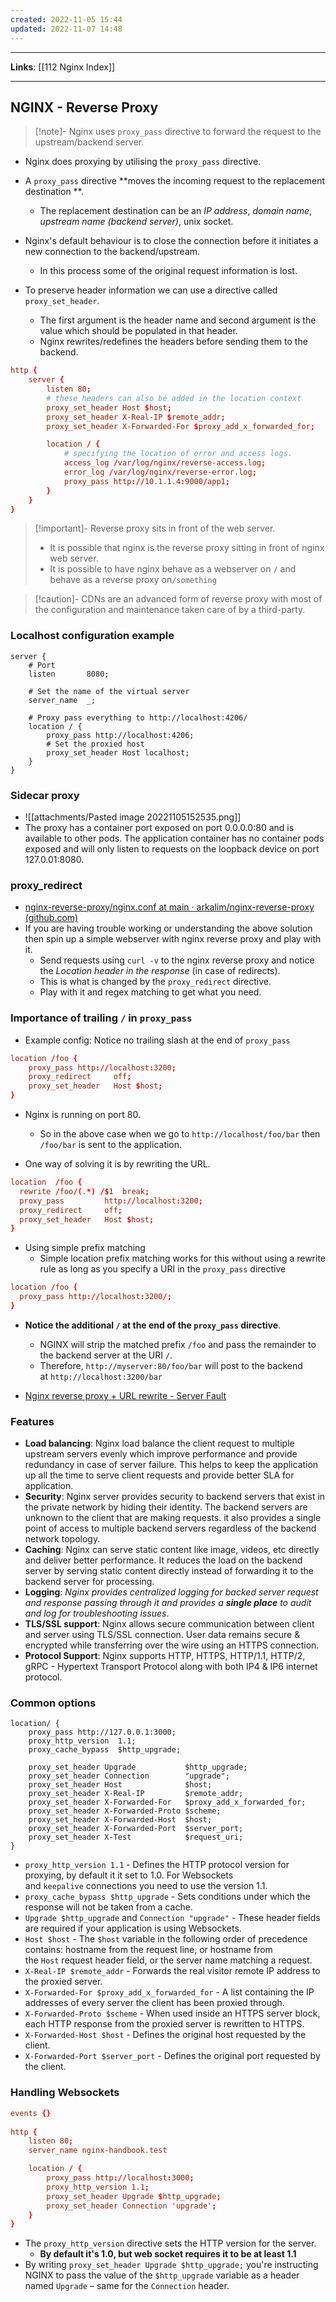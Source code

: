```yaml
---
created: 2022-11-05 15:44
updated: 2022-11-07 14:48
---
```

---
**Links**: [[112 Nginx Index]]

---
## NGINX - Reverse Proxy
> [!note]- Nginx uses `proxy_pass` directive to forward the request to the upstream/backend server.

- Nginx does proxying by utilising the `proxy_pass` directive.
- A `proxy_pass` directive **moves the incoming request to the replacement destination **. 
	- The replacement destination can be an *IP address*, *domain name*, *upstream name (backend server)*, unix socket.

- Nginx's default behaviour is to close the connection before it initiates a new connection to the backend/upstream.
	- In this process some of the original request information is lost.
- To preserve header information we can use a directive called `proxy_set_header`.
	- The first argument is the header name and second argument is the value which should be populated in that header.
	- Nginx rewrites/redefines the headers before sending them to the backend.

```nginx.conf
http {
	server {
		listen 80;
		# these headers can also be added in the location context
		proxy_set_header Host $host;
		proxy_set_header X-Real-IP $remote_addr;
		proxy_set_header X-Forwarded-For $proxy_add_x_forwarded_for;

		location / {
			# specifying the location of error and access logs.
			access_log /var/log/nginx/reverse-access.log;  
			error_log /var/log/nginx/reverse-error.log;
			proxy_pass http://10.1.1.4:9000/app1;
		}
	}
}
```

> [!important]- Reverse proxy sits in front of the web server.
> - It is possible that nginx is the reverse proxy sitting in front of nginx web server.
> - It is possible to have nginx behave as a webserver on `/` and behave as a reverse proxy on`/something` 

> [!caution]- CDNs are an advanced form of reverse proxy with most of the configuration and maintenance taken care of by a third-party.

### Localhost configuration example
```
server {
    # Port
    listen       8080;

    # Set the name of the virtual server
    server_name  _;

    # Proxy pass everything to http://localhost:4206/
    location / {
        proxy_pass http://localhost:4206;
        # Set the proxied host
        proxy_set_header Host localhost;
    }
}
```

### Sidecar proxy
- ![[attachments/Pasted image 20221105152535.png]]
- The proxy has a container port exposed on port 0.0.0.0:80 and is available to other pods. The application container has no container pods exposed and will only listen to requests on the loopback device on port 127.0.01:8080.

### proxy_redirect
- [nginx-reverse-proxy/nginx.conf at main · arkalim/nginx-reverse-proxy (github.com)](https://github.com/arkalim/nginx-reverse-proxy/blob/main/nginx/nginx.conf)
- If you are having trouble working or understanding the above solution then spin up a simple webserver with nginx reverse proxy and play with it.
	- Send requests using `curl -v` to the nginx reverse proxy and notice the *Location header in the response* (in case of redirects).
	- This is what is changed by the `proxy_redirect` directive.
	- Play with it and regex matching to get what you need.

### Importance of trailing `/` in `proxy_pass`

- Example config: Notice no trailing slash at the end of `proxy_pass`
```nginx.conf
location /foo {
	proxy_pass http://localhost:3200;
	proxy_redirect     off;
	proxy_set_header   Host $host;
}
```
- Nginx is running on port 80. 
	- So in the above case when we go to `http://localhost/foo/bar` then `/foo/bar` is sent to the application.

- One way of solving it is by rewriting the URL.
```nginx.conf
location  /foo {
  rewrite /foo/(.*) /$1  break;
  proxy_pass         http://localhost:3200;
  proxy_redirect     off;
  proxy_set_header   Host $host;
}
```

- Using simple prefix matching
	- Simple location prefix matching works for this without using a rewrite rule as long as you specify a URI in the `proxy_pass` directive

```nginx.conf
location /foo {
  proxy_pass http://localhost:3200/;
}
```

- **Notice the additional `/` at the end of the `proxy_pass` directive**. 
	- NGINX will strip the matched prefix `/foo` and pass the remainder to the backend server at the URI `/`. 
	- Therefore, `http://myserver:80/foo/bar` will post to the backend at `http://localhost:3200/bar`

- [Nginx reverse proxy + URL rewrite - Server Fault](https://serverfault.com/questions/379675/nginx-reverse-proxy-url-rewrite)

### Features
- **Load balancing**: Nginx load balance the client request to multiple upstream servers evenly which improve performance and provide redundancy in case of server failure. This helps to keep the application up all the time to serve client requests and provide better SLA for application.
- **Security**: Nginx server provides security to backend servers that exist in the private network by hiding their identity. The backend servers are unknown to the client that are making requests. it also provides a single point of access to multiple backend servers regardless of the backend network topology.
- **Caching**: Nginx can serve static content like image, videos, etc directly and deliver better performance. It reduces the load on the backend server by serving static content directly instead of forwarding it to the backend server for processing.
- **Logging**: *Nginx provides centralized logging for backed server request and response passing through it and provides a **single place** to audit and log for troubleshooting issues*.
- **TLS/SSL support**: Nginx allows secure communication between client and server using TLS/SSL connection. User data remains secure & encrypted while transferring over the wire using an HTTPS connection.
- **Protocol Support**: Nginx supports HTTP, HTTPS, HTTP/1.1, HTTP/2, gRPC - Hypertext Transport Protocol along with both IP4 & IP6 internet protocol.

### Common options
```
location/ {
	proxy_pass http://127.0.0.1:3000;
	proxy_http_version  1.1;
	proxy_cache_bypass  $http_upgrade;
	
	proxy_set_header Upgrade           $http_upgrade;
	proxy_set_header Connection        "upgrade";
	proxy_set_header Host              $host;
	proxy_set_header X-Real-IP         $remote_addr;
	proxy_set_header X-Forwarded-For   $proxy_add_x_forwarded_for;
	proxy_set_header X-Forwarded-Proto $scheme;
	proxy_set_header X-Forwarded-Host  $host;
	proxy_set_header X-Forwarded-Port  $server_port;
	proxy_set_header X-Test            $request_uri;
}
```

-   `proxy_http_version 1.1` - Defines the HTTP protocol version for proxying, by default it it set to 1.0. For Websockets and `keepalive` connections you need to use the version 1.1.
-   `proxy_cache_bypass $http_upgrade` - Sets conditions under which the response will not be taken from a cache.
-   `Upgrade $http_upgrade` and `Connection "upgrade"` - These header fields are required if your application is using Websockets.
-   `Host $host` - The `$host` variable in the following order of precedence contains: hostname from the request line, or hostname from the `Host` request header field, or the server name matching a request.
-   `X-Real-IP $remote_addr` - Forwards the real visitor remote IP address to the proxied server.
-   `X-Forwarded-For $proxy_add_x_forwarded_for` - A list containing the IP addresses of every server the client has been proxied through.
-   `X-Forwarded-Proto $scheme` - When used inside an HTTPS server block, each HTTP response from the proxied server is rewritten to HTTPS.
-   `X-Forwarded-Host $host` - Defines the original host requested by the client.
-   `X-Forwarded-Port $server_port` - Defines the original port requested by the client.

### Handling Websockets
```nginx.conf
events {}
  
http {
    listen 80;
    server_name nginx-handbook.test

    location / {
        proxy_pass http://localhost:3000;
        proxy_http_version 1.1;
        proxy_set_header Upgrade $http_upgrade;
        proxy_set_header Connection 'upgrade';
    }
}
```
- The `proxy_http_version` directive sets the HTTP version for the server. 
	- **By default it's 1.0, but web socket requires it to be at least 1.1**
- By writing `proxy_set_header Upgrade $http_upgrade;` you're instructing NGINX to pass the value of the `$http_upgrade` variable as a header named `Upgrade` – same for the `Connection` header.